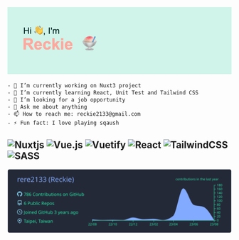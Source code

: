 ![](https://github.com/rere2133/rere2133/blob/main/header.png?raw=true)

```
- 🔭 I’m currently working on Nuxt3 project
- 🌱 I’m currently learning React, Unit Test and Tailwind CSS
- 🤔 I’m looking for a job opportunity
- 💬 Ask me about anything
- 📫 How to reach me: reckie2133@gmail.com
- ⚡ Fun fact: I love playing sqaush
```

![Nuxtjs](https://img.shields.io/badge/Nuxt-002E3B?style=for-the-badge&logo=nuxtdotjs&logoColor=#00DC82)
![Vue.js](https://img.shields.io/badge/vuejs-%2335495e.svg?style=for-the-badge&logo=vuedotjs&logoColor=%234FC08D)
![Vuetify](https://img.shields.io/badge/Vuetify-1867C0?style=for-the-badge&logo=vuetify&logoColor=AEDDFF)
![React](https://img.shields.io/badge/react-%2320232a.svg?style=for-the-badge&logo=react&logoColor=%2361DAFB)
![TailwindCSS](https://img.shields.io/badge/tailwindcss-%2338B2AC.svg?style=for-the-badge&logo=tailwind-css&logoColor=white)
![SASS](https://img.shields.io/badge/SASS-hotpink.svg?style=for-the-badge&logo=SASS&logoColor=white)
---
![](https://raw.githubusercontent.com/rere2133/rere2133/main/profile-summary-card-output/blueberry/0-profile-details.svg)
